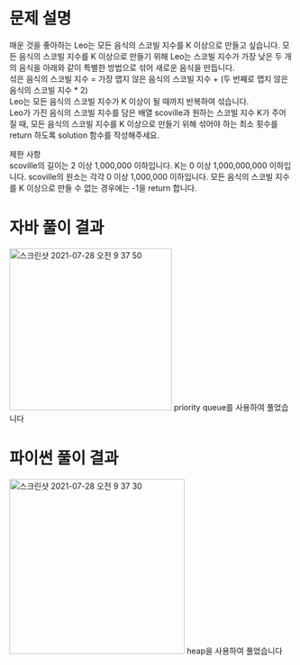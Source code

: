 # 문제 설명
매운 것을 좋아하는 Leo는 모든 음식의 스코빌 지수를 K 이상으로 만들고 싶습니다. 모든 음식의 스코빌 지수를 K 이상으로 만들기 위해 Leo는 스코빌 지수가 가장 낮은 두 개의 음식을 아래와 같이 특별한 방법으로 섞어 새로운 음식을 만듭니다. <br/>
섞은 음식의 스코빌 지수 = 가장 맵지 않은 음식의 스코빌 지수 + (두 번째로 맵지 않은 음식의 스코빌 지수 * 2) <br/>
Leo는 모든 음식의 스코빌 지수가 K 이상이 될 때까지 반복하여 섞습니다.<br/>
Leo가 가진 음식의 스코빌 지수를 담은 배열 scoville과 원하는 스코빌 지수 K가 주어질 때, 모든 음식의 스코빌 지수를 K 이상으로 만들기 위해 섞어야 하는 최소 횟수를 return 하도록 solution 함수를 작성해주세요.


제한 사항 <br/>
scoville의 길이는 2 이상 1,000,000 이하입니다.
K는 0 이상 1,000,000,000 이하입니다.
scoville의 원소는 각각 0 이상 1,000,000 이하입니다.
모든 음식의 스코빌 지수를 K 이상으로 만들 수 없는 경우에는 -1을 return 합니다.

# 자바 풀이 결과
<img width="288" alt="스크린샷 2021-07-28 오전 9 37 50" src="https://user-images.githubusercontent.com/42399580/127245071-b01d91f6-c33b-4cdf-a5a1-536d2159669d.png">
priority queue를 사용하여 풀었습니다


# 파이썬 풀이 결과
<img width="311" alt="스크린샷 2021-07-28 오전 9 37 30" src="https://user-images.githubusercontent.com/42399580/127245088-c9385155-d3f6-4286-8211-5483c9883cf2.png">
heap을 사용하여 풀었습니다

